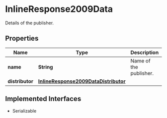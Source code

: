 

# InlineResponse2009Data

Details of the publisher.

## Properties

Name | Type | Description | Notes
------------ | ------------- | ------------- | -------------
**name** | **String** | Name of the publisher. |  [optional]
**distributor** | [**InlineResponse2009DataDistributor**](InlineResponse2009DataDistributor.md) |  |  [optional]


## Implemented Interfaces

* Serializable


